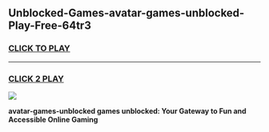 
## Unblocked-Games-avatar-games-unblocked-Play-Free-64tr3
<h3>
<a href="https://premium76.site?title=avatar-games-unblocked&ref=21A">CLICK TO PLAY</a></h3>
<hr>

<h3>
<a href="https://premium76.site?title=avatar-games-unblocked&ref=21A">CLICK 2 PLAY</a>
  
</h3>

<a href="https://premium76.site?title=avatar-games-unblocked&ref=21A"><img src="https://clearcache.store/games.png"></a>


**avatar-games-unblocked games unblocked: Your Gateway to Fun and Accessible Online Gaming**

